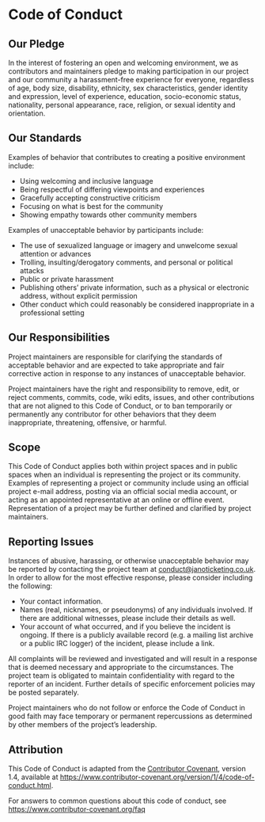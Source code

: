 # Code of Conduct

## Our Pledge
In the interest of fostering an open and welcoming environment, we as contributors
and maintainers pledge to making participation in our project and our community a
harassment-free experience for everyone, regardless of age, body size, disability,
ethnicity, sex characteristics, gender identity and expression, level of experience,
education, socio-economic status, nationality, personal appearance, race, religion,
or sexual identity and orientation.

## Our Standards
Examples of behavior that contributes to creating a positive environment include:

* Using welcoming and inclusive language
* Being respectful of differing viewpoints and experiences
* Gracefully accepting constructive criticism
* Focusing on what is best for the community
* Showing empathy towards other community members

Examples of unacceptable behavior by participants include:

* The use of sexualized language or imagery and unwelcome sexual attention or advances
* Trolling, insulting/derogatory comments, and personal or political attacks
* Public or private harassment
* Publishing others’ private information, such as a physical or electronic address,
  without explicit permission
* Other conduct which could reasonably be considered inappropriate in a professional
  setting

## Our Responsibilities
Project maintainers are responsible for clarifying the standards of acceptable behavior
and are expected to take appropriate and fair corrective action in response to any
instances of unacceptable behavior.

Project maintainers have the right and responsibility to remove, edit, or reject
comments, commits, code, wiki edits, issues, and other contributions that are not
aligned to this Code of Conduct, or to ban temporarily or permanently any contributor
for other behaviors that they deem inappropriate, threatening, offensive, or harmful.

## Scope
This Code of Conduct applies both within project spaces and in public spaces when an
individual is representing the project or its community. Examples of representing a
project or community include using an official project e-mail address, posting via an
official social media account, or acting as an appointed representative at an online or
offline event. Representation of a project may be further defined and clarified by
project maintainers.

## Reporting Issues
Instances of abusive, harassing, or otherwise unacceptable behavior may be reported
by contacting the project team at
[conduct@janoticketing.co.uk](mailto:conduct@janoticketing.co.uk). In order to allow
for the most effective response, please consider including the following:

* Your contact information.
* Names (real, nicknames, or pseudonyms) of any individuals involved. If there are
  additional witnesses, please include their details as well.
* Your account of what occurred, and if you believe the incident is ongoing. If there
  is a publicly available record (e.g. a mailing list archive or a public IRC logger)
  of the incident, please include a link.
  
All complaints will be reviewed and investigated and will result in a response that
is deemed necessary and appropriate to the circumstances. The project team is obligated
to maintain confidentiality with regard to the reporter of an incident. Further details
of specific enforcement policies may be posted separately.
                                        
Project maintainers who do not follow or enforce the Code of Conduct in good faith may
face temporary or permanent repercussions as determined by other members of the
project’s leadership.

## Attribution
This Code of Conduct is adapted from the
[Contributor Covenant](https://www.contributor-covenant.org/version/1/4/code-of-conduct.html),
version 1.4, available at
<https://www.contributor-covenant.org/version/1/4/code-of-conduct.html>.

For answers to common questions about this code of conduct, see
<https://www.contributor-covenant.org/faq>
